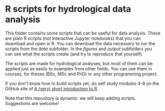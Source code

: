 R scripts for hydrological data analysis
==

This folder contains some scripts that can be useful for data analysis. These are plain R scripts (not interactive Jupyter notebooks) that you can download and open in R. You can download the data necessary to run the scripts from the *data* subfolder. In the *figures* and *output* subfolders you can see what the scripts create (and try to reproduce that yourself). 

The scripts are made for hydrological analyses, but most of them can be applied just as easily to examples from other fields. You can use them in courses, for theses (BSc, MSc and PhD) or any other programming project.

If you don't know how to build scripts yet, do self study modules 4-8 on the GitHub site of
[A (very) short introduction to R](https://github.com/ClaudiaBrauer/A-very-short-introduction-to-R/tree/master/Self%20study%20modules).

Note that this repository is dynamic: we will keep adding scripts. Suggestions are welcome!

